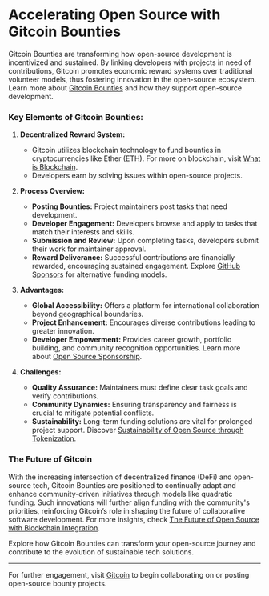 # Accelerating Open Source with Gitcoin Bounties

Gitcoin Bounties are transforming how open-source development is incentivized and sustained. By linking developers with projects in need of contributions, Gitcoin promotes economic reward systems over traditional volunteer models, thus fostering innovation in the open-source ecosystem. Learn more about [Gitcoin Bounties](https://gitcoin.co/) and how they support open-source development.

### Key Elements of Gitcoin Bounties:

1. **Decentralized Reward System:**
   - Gitcoin utilizes blockchain technology to fund bounties in cryptocurrencies like Ether (ETH). For more on blockchain, visit [What is Blockchain](https://www.license-token.com/wiki/what-is-blockchain).
   - Developers earn by solving issues within open-source projects.

2. **Process Overview:**
   - **Posting Bounties:** Project maintainers post tasks that need development.
   - **Developer Engagement:** Developers browse and apply to tasks that match their interests and skills.
   - **Submission and Review:** Upon completing tasks, developers submit their work for maintainer approval.
   - **Reward Deliverance:** Successful contributions are financially rewarded, encouraging sustained engagement. Explore [GitHub Sponsors](https://www.license-token.com/wiki/what-is-git-hub-sponsors) for alternative funding models.

3. **Advantages:**
   - **Global Accessibility:** Offers a platform for international collaboration beyond geographical boundaries.
   - **Project Enhancement:** Encourages diverse contributions leading to greater innovation.
   - **Developer Empowerment:** Provides career growth, portfolio building, and community recognition opportunities. Learn more about [Open Source Sponsorship](https://www.license-token.com/wiki/open-source-sponsorship).

4. **Challenges:**
   - **Quality Assurance:** Maintainers must define clear task goals and verify contributions.
   - **Community Dynamics:** Ensuring transparency and fairness is crucial to mitigate potential conflicts.
   - **Sustainability:** Long-term funding solutions are vital for prolonged project support. Discover [Sustainability of Open Source through Tokenization](https://www.license-token.com/wiki/sustainability-of-open-source-through-tokenization).

### The Future of Gitcoin

With the increasing intersection of decentralized finance (DeFi) and open-source tech, Gitcoin Bounties are positioned to continually adapt and enhance community-driven initiatives through models like quadratic funding. Such innovations will further align funding with the community's priorities, reinforcing Gitcoin’s role in shaping the future of collaborative software development. For more insights, check [The Future of Open Source with Blockchain Integration](https://www.license-token.com/wiki/the-future-of-open-source-with-blockchain-integration).

Explore how Gitcoin Bounties can transform your open-source journey and contribute to the evolution of sustainable tech solutions.

---

For further engagement, visit [Gitcoin](https://gitcoin.co/) to begin collaborating on or posting open-source bounty projects.